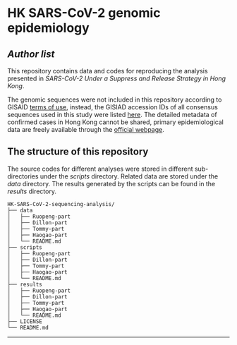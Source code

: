 # HK SARS-CoV-2 genomic epidemiology
*Author list*
---
This repository contains data and codes for reproducing the analysis presented in *SARS-CoV-2 Under a Suppress and Release Strategy in Hong Kong*.

The genomic sequences were not included in this repository according to GISAID [terms of use](https://www.gisaid.org/registration/terms-of-use/), instead, the GISIAD accession IDs of all consensus sequences used in this study were listed [here](./data/GISAID_accession_ID.csv). The detailed metadata of confirmed cases in Hong Kong cannot be shared, primary epidemiological data are freely available through the [official webpage](https://www.coronavirus.gov.hk/eng/index.html).

## The structure of this repository
The source codes for different analyses were stored in different sub-directories under the *scripts* directory. Related data are stored under the *data* directory. The results generated by the scripts can be found in the *results* directory. 

```
HK-SARS-CoV-2-sequencing-analysis/
├── data
│   ├── Ruopeng-part
│   ├── Dillon-part
│   ├── Tommy-part
│   ├── Haogao-part
│   └── README.md
├── scripts
│   ├── Ruopeng-part
│   ├── Dillon-part
│   ├── Tommy-part
│   ├── Haogao-part
│   └── README.md
├── results
│   ├── Ruopeng-part
│   ├── Dillon-part
│   ├── Tommy-part
│   ├── Haogao-part
│   └── README.md
├── LICENSE
└── README.md
```

---
